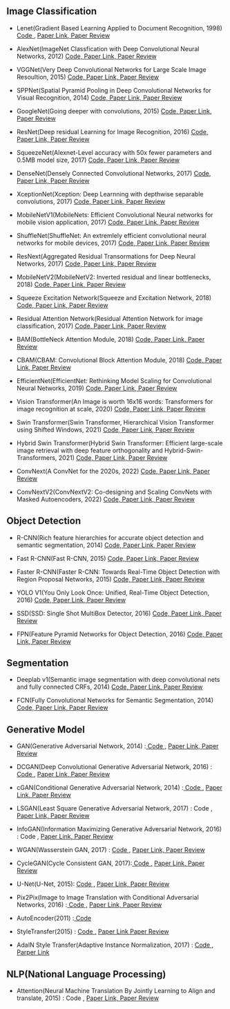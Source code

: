 
## Image Classification
- Lenet(Gradient Based Learning Applied to Document Recognition, 1998) <A href = "https://github.com/JiWoongCho1/Computer-vision/blob/main/computer_vision/Classification/Lenet"> Code ,</A>  <A href = "http://vision.stanford.edu/cs598_spring07/papers/Lecun98.pdf">Paper Link, </A> <A href = "https://github.com/JiWoongCho1/Computer-vision/tree/main/computer_vision/Classification/Lenet"> Paper Review</A>
- AlexNet(ImageNet Classfication with Deep Convolutional Neural Networks, 2012) <A href = "https://github.com/JiWoongCho1/Computer-vision/tree/main/computer_vision/Classification/AlexNet"> Code, </A> <A href = "https://proceedings.neurips.cc/paper/2012/file/c399862d3b9d6b76c8436e924a68c45b-Paper.pdf">Paper Link, </A> <A href = "https://github.com/JiWoongCho1/Computer-vision/tree/main/computer_vision/Classification/AlexNet"> Paper Review</A> 

- VGGNet(Very Deep Convolutional Networks for Large Scale Image Resoultion, 2015) <A href = "https://github.com/JiWoongCho1/Computer-vision/blob/main/computer_vision/Classification/VGGNet"> Code, </A> <A href = "https://arxiv.org/pdf/1409.1556.pdf">Paper Link, </A> <A href = "https://github.com/JiWoongCho1/Computer-vision/tree/main/computer_vision/Classification/VGGNet"> Paper Review</A>

- SPPNet(Spatial Pyramid Pooling in Deep Convolutional Networks for Visual Recognition, 2014) <A href = "@article{ouyang2018pedestrian,
  title={Pedestrian-Synthesis-GAN: Generating Pedestrian Data in Real Scene and Beyond},
  author={Ouyang, Xi and Cheng, Yu and Jiang, Yifan and Li, Chun-Liang and Zhou, Pan},
  journal={arXiv preprint arXiv:1804.02047},
  year={2018}
}"> Code, </A> <A href = "https://arxiv.org/pdf/1406.4729.pdf">Paper Link, </A> <A href = "https://github.com/JiWoongCho1/Computer-vision/tree/main/computer_vision/Classification/SPPNet"> Paper Review</A>

- GoogleNet(Going deeper with convolutions, 2015) <A href = "https://github.com/JiWoongCho1/Computer-vision/blob/main/computer_vision/Classification/GoogleNet"> Code, </A> <A href = "https://arxiv.org/pdf/1409.4842.pdf">Paper Link, </A> <A href = "https://github.com/JiWoongCho1/Computer-vision/tree/main/computer_vision/Classification/GoogleNet"> Paper Review</A> 

- ResNet(Deep residual Learning for Image Recognition, 2016) <A href = "https://github.com/JiWoongCho1/Computer-vision/blob/main/computer_vision/Classification/ResNet"> Code, </A> <A href = "https://arxiv.org/pdf/1512.03385.pdf">Paper Link, </A> <A href = "https://github.com/JiWoongCho1/Computer-vision/tree/main/computer_vision/Classification/ResNet"> Paper Review</A>

- SqueezeNet(Alexnet-Level accuracy with 50x fewer parameters and 0.5MB model size, 2017) <A href = "https://github.com/JiWoongCho1/Computer-vision/blob/main/computer_vision/Classification/SqueezeNet"> Code, </A> <A href = "https://arxiv.org/pdf/1602.07360.pdf">Paper Link, </A> <A href = "https://github.com/JiWoongCho1/Computer-vision/tree/main/computer_vision/Classification/SqueezeNet"> Paper Review</A> 

- DenseNet(Densely Connected Convolutional Networks, 2017) <A href = "https://github.com/JiWoongCho1/Computer-vision/blob/main/computer_vision/Classification/DenseNet"> Code, </A> <A href = "https://arxiv.org/pdf/1608.06993.pdf">Paper Link, </A> <A href = "https://github.com/JiWoongCho1/Computer-vision/tree/main/computer_vision/Classification/DenseNet"> Paper Review</A>

- XceptionNet(Xception: Deep Learnning with depthwise separable convolutions, 2017) <A href = "https://github.com/JiWoongCho1/Computer-vision/blob/main/computer_vision/Classification/XceptionNet"> Code, </A> <A href = "https://arxiv.org/pdf/1610.02357.pdf">Paper Link, </A> <A href = "https://github.com/JiWoongCho1/Computer-vision/tree/main/computer_vision/Classification/XceptionNet"> Paper Review</A> 

- MobileNetV1(MobileNets: Efficient Convolutional Neural networks for mobile vision application, 2017) <A href = "https://github.com/JiWoongCho1/Computer-vision/blob/main/computer_vision/Classification/MobileNetV1"> Code, </A> <A href = "https://arxiv.org/pdf/1704.04861.pdf">Paper Link, </A> <A href = "https://github.com/JiWoongCho1/Computer-vision/tree/main/computer_vision/Classification/MobileNetV1"> Paper Review</A> 

- ShuffleNet(ShuffleNet: An extremlely efficient convolutional neural networks for mobile devices, 2017) <A href = "https://github.com/jaxony/ShuffleNet"> Code, </A> <A href = "https://arxiv.org/pdf/1707.01083.pdf">Paper Link, </A> <A href = "https://github.com/JiWoongCho1/Computer-vision/tree/main/computer_vision/Classification/ShuffleNet"> Paper Review</A>

- ResNext(Aggregated Residual Transormations for Deep Neural Networks, 2017) <A href = "https://github.com/JiWoongCho1/Computer-vision/blob/main/computer_vision/Classification/ResNext"> Code, </A> <A href = "https://arxiv.org/pdf/1611.05431.pdf">Paper Link, </A> <A href = "https://github.com/JiWoongCho1/Computer-vision/tree/main/computer_vision/Classification/ResNext"> Paper Review</A>

- MobileNetV2(MobileNetV2: Inverted residual and linear bottlenecks, 2018) <A href = "https://github.com/JiWoongCho1/Computer-vision/blob/main/computer_vision/Classification/MobileNetV2"> Code, </A> <A href = "https://arxiv.org/pdf/1801.04381.pdf">Paper Link, </A> <A href = "https://github.com/JiWoongCho1/Computer-vision/tree/main/computer_vision/Classification/MobileNetV2"> Paper Review</A>

- Squeeze Excitation Network(Squeeze and Excitation Network, 2018) <A href = "https://github.com/JiWoongCho1/Computer-vision/blob/main/computer_vision/Classification/SENet"> Code, </A> <A href = "https://arxiv.org/pdf/1709.01507.pdf">Paper Link, </A> <A href = "https://github.com/JiWoongCho1/Computer-vision/tree/main/computer_vision/Classification/SENet"> Paper Review</A>

- Residual Attention Network(Residual Attention Network for image classification, 2017) <A href = "https://github.com/JiWoongCho1/Computer-vision/blob/main/computer_vision/Classification/ResidualAttentionNet"> Code, </A> <A href = "https://arxiv.org/pdf/1704.06904.pdf">Paper Link, </A> <A href = "https://github.com/JiWoongCho1/Computer-vision/tree/main/computer_vision/Classification/ResidualAttentionNet"> Paper Review</A> 

- BAM(BottleNeck Attention Module, 2018) <A href = "https://github.com/Jongchan/attention-module"> Code, </A> <A href = "https://arxiv.org/abs/1807.06514">Paper Link, </A> <A href = "https://github.com/JiWoongCho1/Computer-vision/tree/main/computer_vision/Classification/BAM"> Paper Review</A> 

- CBAM(CBAM: Convolutional Block Attention Module, 2018) <A href = "https://github.com/Jongchan/attention-module"> Code, </A> <A href = "https://arxiv.org/pdf/1807.06521.pdf">Paper Link, </A> <A href = "https://github.com/JiWoongCho1/Computer-vision/tree/main/computer_vision/Classification/CBAM"> Paper Review</A> 

- EfficientNet(EfficientNet: Rethinking Model Scaling for Convolutional Neural Networks, 2019) <A href = "https://github.com/lukemelas/EfficientNet-PyTorch"> Code, </A> <A href = "https://arxiv.org/pdf/1905.11946.pdf">Paper Link, </A> <A href = "https://github.com/JiWoongCho1/Computer-vision/tree/main/computer_vision/Classification/EfficientNet"> Paper Review</A>

- Vision Transformer(An Image is worth 16x16 words: Transformers for image recognition at scale, 2020) <A href = "https://github.com/JiWoongCho1/Computer-vision/blob/main/computer_vision/Classification/VisionTransformer"> Code, </A> <A href = "https://arxiv.org/pdf/2010.11929.pdf">Paper Link, </A> <A href = "https://github.com/JiWoongCho1/Computer-vision/tree/main/computer_vision/Classification/VisionTransformer"> Paper Review</A>

- Swin Transformer(Swin Transformer, Hierarchical Vision Transformer using Shifted Windows, 2021) <A href = "https://github.com/JiWoongCho1/Computer-vision/blob/main/computer_vision/Classification/SwinTransformer"> Code, </A> <A href = "https://arxiv.org/pdf/2103.14030.pdf">Paper Link, </A> <A href = "https://github.com/JiWoongCho1/Computer-vision/tree/main/computer_vision/Classification/SwinTransformer"> Paper Review</A>

- Hybrid Swin Transformer(Hybrid Swin Transformer: Efficient large-scale image retrieval with deep feature orthogonality and Hybrid-Swin-Transformers, 2021) <A href = "https://github.com/JiWoongCho1/Computer-vision/blob/main/computer_vision/Classification/HybridSwinTransformer"> Code, </A> <A href = "https://arxiv.org/pdf/2110.03786.pdf">Paper Link, </A> <A href = "https://github.com/JiWoongCho1/Computer-vision/tree/main/computer_vision/Classification/HybridSwinTransformer"> Paper Review</A> 

- ConvNext(A ConvNet for the 2020s, 2022) <A href = "https://github.com/facebookresearch/ConvNeXt"> Code, </A> <A href = "https://arxiv.org/pdf/2201.03545.pdf">Paper Link, </A> <A href = "https://github.com/JiWoongCho1/Computer-vision/tree/main/computer_vision/Classification/ConvNext"> Paper Review</A> 

- ConvNextV2(ConvNextV2: Co-designing and Scaling ConvNets with Masked Autoencoders, 2022) <A href = "https://github.com/facebookresearch/ConvNeXt-V2/tree/main/models"> Code, </A> <A href = "https://arxiv.org/pdf/2301.00808.pdf">Paper Link, </A> <A href = "https://github.com/JiWoongCho1/Computer-vision/tree/main/computer_vision/Classification/ConvNextV2"> Paper Review</A> 


## Object Detection

- R-CNN(Rich feature hierarchies for accurate object detection and semantic segmentation, 2014) <A href = "https://github.com/object-detection-algorithm/R-CNN"> Code, </A> <A href = "https://arxiv.org/pdf/1311.2524.pdf">Paper Link, </A> <A href = "https://github.com/JiWoongCho1/hello-computervision/tree/main/computer_vision/Obeject%20Detection/R-CNN"> Paper Review</A> 

- Fast R-CNN(Fast R-CNN, 2015) <A href = "https://github.com/rbgirshick/fast-rcnn"> Code, </A> <A href = "https://arxiv.org/pdf/1504.08083.pdf">Paper Link, </A> <A href = "https://github.com/JiWoongCho1/hello-computervision/tree/main/computer_vision/Obeject%20Detection/Fast%20R-CNN"> Paper Review</A> 

- Faster R-CNN(Faster R-CNN: Towards Real-Time Object Detection with Region Proposal Networks, 2015) <A href = "https://github.com/jwyang/faster-rcnn.pytorch"> Code, </A> <A href = "https://arxiv.org/pdf/1506.01497.pdf">Paper Link, </A> <A href = "https://github.com/JiWoongCho1/hello-computervision/tree/main/computer_vision/Obeject%20Detection/Faster%20R-CNN"> Paper Review</A>

- YOLO V1(You Only Look Once: Unified, Real-Time Object Detection, 2016) <A href = "https://github.com/abeardear/pytorch-YOLO-v1"> Code, </A> <A href = "https://arxiv.org/pdf/1506.02640.pdf">Paper Link, </A> <A href = "https://github.com/JiWoongCho1/hello-computervision/tree/main/computer_vision/Obeject%20Detection/YOLO"> Paper Review</A>

- SSD(SSD: Single Shot MultiBox Detector, 2016) <A href = "https://github.com/amdegroot/ssd.pytorch"> Code, </A> <A href = "https://arxiv.org/pdf/1512.02325.pdf">Paper Link, </A> <A href = "https://github.com/JiWoongCho1/hello-computervision/tree/main/computer_vision/Obeject%20Detection/SSD"> Paper Review</A>

- FPN(Feature Pyramid Networks for Object Detection, 2016) <A href = "https://github.com/jwyang/fpn.pytorch"> Code, </A> <A href = "https://arxiv.org/pdf/1612.03144.pdf">Paper Link, </A> <A href = "https://github.com/JiWoongCho1/hello-computervision/tree/main/computer_vision/Obeject%20Detection/FPN"> Paper Review</A>


## Segmentation


- Deeplab v1(Semantic image segmentation with deep convolutional nets and fully connected CRFs, 2014) <A href = "https://github.com/abeardear/pytorch-YOLO-v1"> Code, </A> <A href = "https://arxiv.org/pdf/1412.7062.pdf">Paper Link, </A> <A href = "https://github.com/JiWoongCho1/hello-computervision/tree/main/computer_vision/Segmentation/DeepLab%20v1"> Paper Review</A>

- FCN(Fully Convolutional Networks for Semantic Segmentation, 2014) <A href = "https://github.com/wkentaro/pytorch-fcn"> Code, </A> <A href = "https://arxiv.org/pdf/1411.4038.pdf">Paper Link, </A> <A href = "https://github.com/JiWoongCho1/hello-computervision/tree/main/computer_vision/Segmentation/FCN"> Paper Review</A>

## Generative Model
- GAN(Generative Adversarial Network, 2014) :<A href = "https://github.com/JiWoongCho1/Computer-vision/blob/main/computer_vision/generative_model/GAN.ipynb"> Code ,</A>  <A href = "https://arxiv.org/abs/1406.2661">Paper Link, </A> <A href = "https://keepgoingrunner.tistory.com/8"> Paper Review</A>

- DCGAN(Deep Convolutional Generative Adversarial Network, 2016) : <A href = "https://github.com/JiWoongCho1/Computer-vision/blob/main/computer_vision/generative_model/DCGAN.ipynb">Code ,</A>  <A href = "https://arxiv.org/abs/1511.06434">Paper Link, </A> <A href = "https://keepgoingrunner.tistory.com/10"> Paper Review</A>
  
- cGAN(Conditional Generative Adversarial Network, 2014) :<A href = "https://github.com/JiWoongCho1/Computer-vision/blob/main/computer_vision/generative_model/cGAN.ipynb"> Code ,</A>  <A href = "https://arxiv.org/abs/1411.1784">  Paper Link, </A> <A href = "https://keepgoingrunner.tistory.com/12"> Paper Review</A>

- LSGAN(Least Square Generative Adversarial Network, 2017) : Code ,</A>  <A href = "https://arxiv.org/abs/1611.04076">  Paper Link, </A> <A href = "https://keepgoingrunner.tistory.com/21"> Paper Review</A>

- InfoGAN(Information Maximizing Generative Adversarial Network, 2016) : Code ,</A>  <A href = "https://arxiv.org/abs/1606.03657">  Paper Link, </A> <A href = "https://keepgoingrunner.tistory.com/27"> Paper Review</A>

- WGAN(Wasserstein GAN, 2017) : <A href = "https://github.com/JiWoongCho1/Computer-vision/blob/main/computer_vision/generative_model/wGAN.ipynb">Code ,</A>  <A href = "https://arxiv.org/abs/1701.07875">  Paper Link, </A> <A href = "https://keepgoingrunner.tistory.com/32"> Paper Review</A>

- CycleGAN(Cycle Consistent GAN, 2017):<A href = "https://github.com/JiWoongCho1/Computer-vision/blob/main/computer_vision/generative_model/CycleGAN.ipynb"> Code ,</A>  <A href = "https://arxiv.org/abs/1703.10593">  Paper Link, </A> <A href = "https://keepgoingrunner.tistory.com/42"> Paper Review</A>

- U-Net(U-Net, 2015): <A href = "https://github.com/JiWoongCho1/Computer-vision/blob/main/computer_vision/generative_model/U-Net.ipynb">Code ,</A>  <A href = "https://arxiv.org/abs/1505.04597">  Paper Link, </A> <A href = "https://keepgoingrunner.tistory.com/45"> Paper Review</A>
  
- Pix2Pix(Image to Image Translation with Conditional Adversarial Networks, 2016) :<A href = "https://github.com/JiWoongCho1/Computer-vision/blob/main/computer_vision/generative_model/Pix2Pix.ipynb"> Code ,</A>  <A href = "https://arxiv.org/pdf/1611.07004.pdf"> Paper Link, </A>  <A href = "https://keepgoingrunner.tistory.com/46"> Paper Review</A>

- AutoEncoder(2011) :<A href = "https://github.com/JiWoongCho1/Computer-vision/blob/main/computer_vision/generative_model/AutoEncoder.ipynb"> Code</A>  
  
- StyleTransfer(2015) : <A href = "https://github.com/JiWoongCho1/Computer-vision/blob/main/computer_vision/generative_model/Style_Transfer.ipynb"> Code ,</A>  <A href = "https://arxiv.org/pdf/1508.06576.pdf">  Paper Link </A> <A href = "https://keepgoingrunner.tistory.com/61"> Paper Review</A>
  
- AdaIN Style Transfer(Adaptive Instance Normalization, 2017) : <A href = "https://github.com/JiWoongCho1/Computer-vision/blob/main/computer_vision/generative_model/AdaIN%20Style%20Transfer.ipynb"> Code ,</A>   <A href = "https://arxiv.org/abs/1703.06868"> Parper Link </A>


## NLP(National Language Processing)
- Attention(Neural Machine Translation By Jointly Learning to Align and translate, 2015) : Code ,</A>  <A href = "https://arxiv.org/abs/1409.0473">Paper Link, </A> <A href = "https://keepgoingrunner.tistory.com/manage/newpost/69?type=post&returnURL=https%3A%2F%2Fkeepgoingrunner.tistory.com%2Fmanage%2Fposts%2F"> Paper Review</A>
